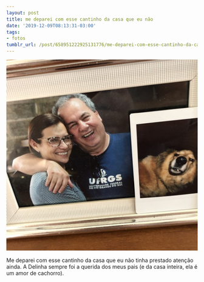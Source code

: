 ```yaml
---
layout: post
title: me deparei com esse cantinho da casa que eu não
date: '2019-12-09T08:13:31-03:00'
tags:
- fotos
tumblr_url: /post/658951222925131776/me-deparei-com-esse-cantinho-da-casa-que-eu-n%C3%A3o
---
```

 ![](/uploads/tumblr/5ff91cdcc86aa6cabd9e55248ef1451479249a9a.png)  

Me deparei com esse cantinho da casa que eu não tinha prestado atenção ainda. A Delinha sempre foi a querida dos meus pais (e da casa inteira, ela é um amor de cachorro).

